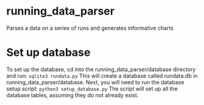 # running_data_parser
Parses a data on a series of runs and generates informative charts

# Set up database
To set up the database, cd into the running_data_parser/database directory and run:
```sqlite3 rundata.py```
This will create a database called rundata.db in running_data_parser/database.
Next, you will need to run the database setup script:
```python3 setup_database.py```
The script will set up all the database tables, assuming they do not already exist.